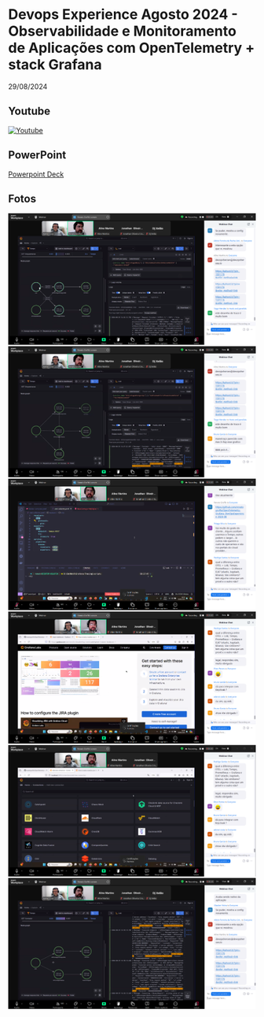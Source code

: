 # Devops Experience Agosto 2024 - Observabilidade e Monitoramento de Aplicações com OpenTelemetry + stack Grafana

29/08/2024

## Youtube
[![Youtube](https://img.youtube.com/vi/uMOoB8AzhGI/0.jpg)](https://www.youtube.com/watch?v=uMOoB8AzhGI)


## PowerPoint 
[Powerpoint Deck](https://pt.slideshare.net/slideshow/devops-exp-2024-opentelemetry-grafana-agosto-2024/276197371)

## Fotos
![Foto](img/img1.png)
![Foto](img/img2.png)
![Foto](img/img3.png)
![Foto](img/img4.png)
![Foto](img/img5.png)
![Foto](img/img6.png)